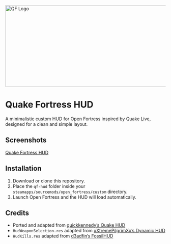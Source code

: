 <img width="1024" height="256" alt="QF Logo" src="https://github.com/user-attachments/assets/0b65d6b4-9d31-4aab-963b-279ef77d5e3a" />

# Quake Fortress HUD
A minimalistic custom HUD for Open Fortress inspired by Quake Live, designed for a clean and simple layout.

## Screenshots
[Quake Fortress HUD](https://imgur.com/gallery/quakefortress-hud-Eb29s8b)

## Installation
1. Download or clone this repository.  
2. Place the `qf-hud` folder inside your `steamapps/sourcemods/open_fortress/custom` directory.  
3. Launch Open Fortress and the HUD will load automatically.

## Credits
- Ported and adapted from [quickkennedy’s Quake HUD](https://tf2huds.dev/hud/quakehud)  
- `HudWeaponSelection.res` adapted from [xXtremePilgrimXx’s Dynamic HUD](https://gamebanana.com/mods/463452)  
- `HudKills.res` adapted from [d3adfin’s FossilHUD](https://gamebanana.com/mods/388919)  
